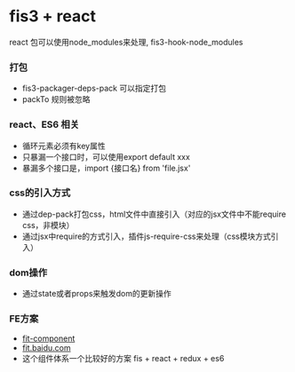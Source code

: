 # fis3 + react
react 包可以使用node_modules来处理, fis3-hook-node_modules


### 打包
+ fis3-packager-deps-pack 可以指定打包
+ packTo 规则被忽略


### react、ES6 相关
+ 循环元素必须有key属性
+ 只暴漏一个接口时，可以使用export default xxx
+ 暴漏多个接口是，import {接口名} from 'file.jsx'


### css的引入方式
+ 通过dep-pack打包css，html文件中直接引入（对应的jsx文件中不能require css，非模块）
+ 通过jsx中require的方式引入，插件js-require-css来处理（css模块方式引入）



### dom操作
+ 通过state或者props来触发dom的更新操作


### FE方案
+ [fit-component](https://github.com/fit-component)
+ [fit.baidu.com](http://fit.baidu.com)
+ 这个组件体系一个比较好的方案  fis + react + redux + es6